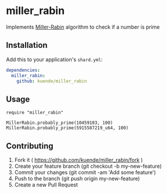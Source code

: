 # miller_rabin

Implements [Miller-Rabin](https://en.wikibooks.org/wiki/Algorithm_Implementation/Mathematics/Primality_Testing) algorithm to check if a number is prime

## Installation


Add this to your application's `shard.yml`:

```yaml
dependencies:
  miller_rabin:
    github: kuende/miller_rabin
```


## Usage


```crystal
require "miller_rabin"

MillerRabin.probably_prime(10459103, 100)
MillerRabin.probably_prime(5915587219_u64, 100)
```

## Contributing

1. Fork it ( https://github.com/kuende/miller_rabin/fork )
2. Create your feature branch (git checkout -b my-new-feature)
3. Commit your changes (git commit -am 'Add some feature')
4. Push to the branch (git push origin my-new-feature)
5. Create a new Pull Request

